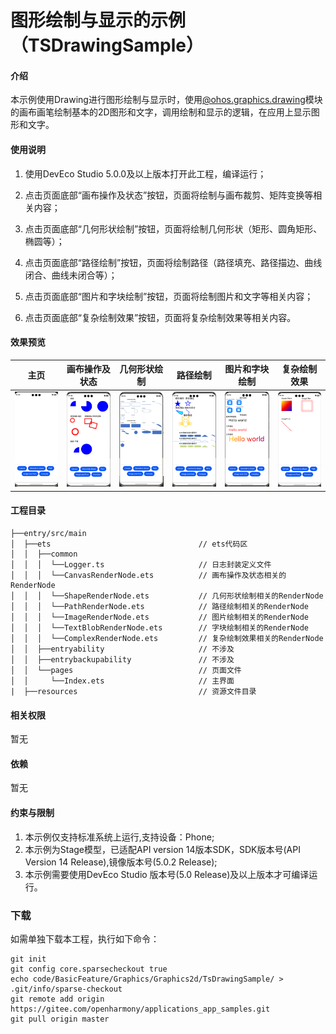 # 图形绘制与显示的示例（TSDrawingSample）

#### 介绍

本示例使用Drawing进行图形绘制与显示时，使用[@ohos.graphics.drawing](https://gitee.com/openharmony/docs/blob/master/zh-cn/application-dev/reference/apis-arkgraphics2d/js-apis-graphics-drawing.md)模块的画布画笔绘制基本的2D图形和文字，调用绘制和显示的逻辑，在应用上显示图形和文字。

#### 使用说明

1. 使用DevEco Studio 5.0.0及以上版本打开此工程，编译运行；

2. 点击页面底部“画布操作及状态”按钮，页面将绘制与画布裁剪、矩阵变换等相关内容；

3. 点击页面底部“几何形状绘制”按钮，页面将绘制几何形状（矩形、圆角矩形、椭圆等）；

4. 点击页面底部“路径绘制”按钮，页面将绘制路径（路径填充、路径描边、曲线闭合、曲线未闭合等）；

5. 点击页面底部“图片和字块绘制”按钮，页面将绘制图片和文字等相关内容；

6. 点击页面底部“复杂绘制效果”按钮，页面将复杂绘制效果等相关内容。

#### 效果预览

| 主页      | 画布操作及状态    | 几何形状绘制  | 路径绘制  | 图片和字块绘制  | 复杂绘制效果  |
| ------------- |-----------|----------------|------------ |------------ |------------ |
| ![main](screenshots/device/Index.png) | ![Draw Canvas](screenshots/device/Canvas.png) | ![Draw Geometry](screenshots/device/GeometricShape.png) | ![Draw Path](screenshots/device/Path.png) | ![Draw Image and Font](screenshots/device/ImageAndFont.png) | ![Draw Complex](screenshots/device/Complex.png) |

#### 工程目录

```
├──entry/src/main
│  ├──ets                                 // ets代码区
│  │  ├──common
│  │  │  └──Logger.ts                     // 日志封装定义文件
│  │  │  └──CanvasRenderNode.ets          // 画布操作及状态相关的RenderNode
│  │  │  └──ShapeRenderNode.ets           // 几何形状绘制相关的RenderNode
│  │  │  └──PathRenderNode.ets            // 路径绘制相关的RenderNode
│  │  │  └──ImageRenderNode.ets           // 图片绘制相关的RenderNode
│  │  │  └──TextBlobRenderNode.ets        // 字块绘制相关的RenderNode
│  │  │  └──ComplexRenderNode.ets         // 复杂绘制效果相关的RenderNode
│  │  ├──entryability                     // 不涉及
│  │  ├──entrybackupability               // 不涉及
│  │  └──pages                            // 页面文件
│  │     └──Index.ets                     // 主界面
|  ├──resources                           // 资源文件目录
```

#### 相关权限

暂无

#### 依赖

暂无

#### 约束与限制

1. 本示例仅支持标准系统上运行,支持设备：Phone;
2. 本示例为Stage模型，已适配API version 14版本SDK，SDK版本号(API Version 14 Release),镜像版本号(5.0.2 Release);
3. 本示例需要使用DevEco Studio 版本号(5.0 Release)及以上版本才可编译运行。

### 下载

如需单独下载本工程，执行如下命令：

```
git init
git config core.sparsecheckout true
echo code/BasicFeature/Graphics/Graphics2d/TsDrawingSample/ > .git/info/sparse-checkout
git remote add origin https://gitee.com/openharmony/applications_app_samples.git
git pull origin master
```